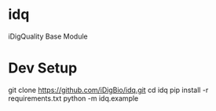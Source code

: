 # idq
iDigQuality Base Module

# Dev Setup
git clone https://github.com/iDigBio/idq.git
cd idq
pip install -r requirements.txt
python -m idq.example

